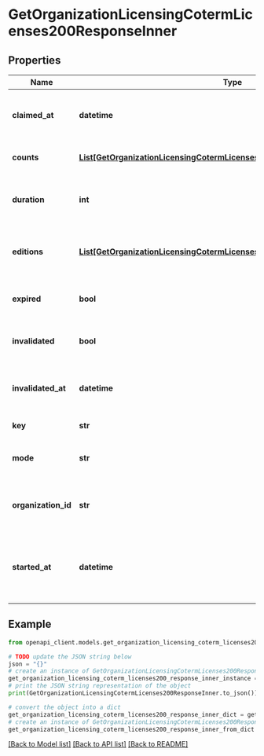 # GetOrganizationLicensingCotermLicenses200ResponseInner


## Properties

Name | Type | Description | Notes
------------ | ------------- | ------------- | -------------
**claimed_at** | **datetime** | When the license was claimed into the organization | [optional] 
**counts** | [**List[GetOrganizationLicensingCotermLicenses200ResponseInnerCountsInner]**](GetOrganizationLicensingCotermLicenses200ResponseInnerCountsInner.md) | The counts of the license by model type | [optional] 
**duration** | **int** | The duration (term length) of the license, measured in days | [optional] 
**editions** | [**List[GetOrganizationLicensingCotermLicenses200ResponseInnerEditionsInner]**](GetOrganizationLicensingCotermLicenses200ResponseInnerEditionsInner.md) | The editions of the license for each relevant product type | [optional] 
**expired** | **bool** | Flag to indicate if the license is expired | [optional] 
**invalidated** | **bool** | Flag to indicated that the license is invalidated | [optional] 
**invalidated_at** | **datetime** | When the license was invalidated. Will be null for active licenses | [optional] 
**key** | **str** | The key of the license | [optional] 
**mode** | **str** | The operation mode of the license when it was claimed | [optional] 
**organization_id** | **str** | The ID of the organization that the license is claimed in | [optional] 
**started_at** | **datetime** | When the license&#39;s term began (approximately the date when the license was created) | [optional] 

## Example

```python
from openapi_client.models.get_organization_licensing_coterm_licenses200_response_inner import GetOrganizationLicensingCotermLicenses200ResponseInner

# TODO update the JSON string below
json = "{}"
# create an instance of GetOrganizationLicensingCotermLicenses200ResponseInner from a JSON string
get_organization_licensing_coterm_licenses200_response_inner_instance = GetOrganizationLicensingCotermLicenses200ResponseInner.from_json(json)
# print the JSON string representation of the object
print(GetOrganizationLicensingCotermLicenses200ResponseInner.to_json())

# convert the object into a dict
get_organization_licensing_coterm_licenses200_response_inner_dict = get_organization_licensing_coterm_licenses200_response_inner_instance.to_dict()
# create an instance of GetOrganizationLicensingCotermLicenses200ResponseInner from a dict
get_organization_licensing_coterm_licenses200_response_inner_from_dict = GetOrganizationLicensingCotermLicenses200ResponseInner.from_dict(get_organization_licensing_coterm_licenses200_response_inner_dict)
```
[[Back to Model list]](../README.md#documentation-for-models) [[Back to API list]](../README.md#documentation-for-api-endpoints) [[Back to README]](../README.md)


